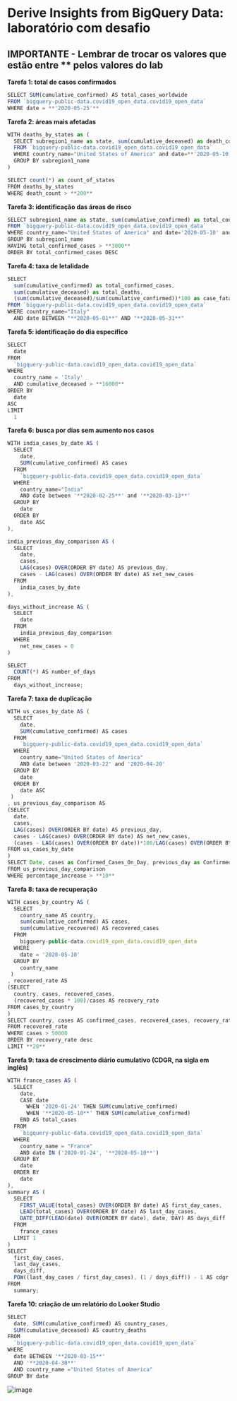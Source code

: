 # Derive Insights from BigQuery Data: laboratório com desafio

## IMPORTANTE - Lembrar de trocar os valores que estão entre ** pelos valores do lab

**Tarefa 1: total de casos confirmados**

```jsx
SELECT SUM(cumulative_confirmed) AS total_cases_worldwide
FROM `bigquery-public-data.covid19_open_data.covid19_open_data`
WHERE date = **'2020-05-25'**
```

 **Tarefa 2: áreas mais afetadas**

```jsx
WITH deaths_by_states as (
  SELECT subregion1_name as state, sum(cumulative_deceased) as death_count
  FROM `bigquery-public-data.covid19_open_data.covid19_open_data` 
  WHERE country_name="United States of America" and date=**'2020-05-10'** and subregion1_name is NOT NULL
  GROUP BY subregion1_name
)

SELECT count(*) as count_of_states
FROM deaths_by_states
WHERE death_count > **200**
```

**Tarefa 3: identificação das áreas de risco** 

```jsx
SELECT subregion1_name as state, sum(cumulative_confirmed) as total_confirmed_cases 
FROM `bigquery-public-data.covid19_open_data.covid19_open_data` 
WHERE country_name="United States of America" and date='2020-05-10' and subregion1_name is NOT NULL
GROUP BY subregion1_name
HAVING total_confirmed_cases > **3000**
ORDER BY total_confirmed_cases DESC
```

**Tarefa 4: taxa de letalidade** 

```jsx
SELECT 
  sum(cumulative_confirmed) as total_confirmed_cases, 
  sum(cumulative_deceased) as total_deaths, 
  (sum(cumulative_deceased)/sum(cumulative_confirmed))*100 as case_fatality_ratio
FROM `bigquery-public-data.covid19_open_data.covid19_open_data`
WHERE country_name="Italy" 
  AND date BETWEEN "**2020-05-01**" AND "**2020-05-31**"

```

**Tarefa 5: identificação do dia específico** 

```jsx
SELECT
  date
FROM
  `bigquery-public-data.covid19_open_data.covid19_open_data`
WHERE
  country_name = 'Italy'
  AND cumulative_deceased > **16000**
ORDER BY
  date
ASC
LIMIT
  1
```

**Tarefa 6: busca por dias sem aumento nos casos**

```jsx
WITH india_cases_by_date AS (
  SELECT
    date,
    SUM(cumulative_confirmed) AS cases
  FROM
    `bigquery-public-data.covid19_open_data.covid19_open_data`
  WHERE
    country_name="India"
    AND date between '**2020-02-25**' and '**2020-03-13**'
  GROUP BY
    date
  ORDER BY
    date ASC
),

india_previous_day_comparison AS (
  SELECT
    date,
    cases,
    LAG(cases) OVER(ORDER BY date) AS previous_day,
    cases - LAG(cases) OVER(ORDER BY date) AS net_new_cases
  FROM
    india_cases_by_date
),

days_without_increase AS (
  SELECT
    date
  FROM
    india_previous_day_comparison
  WHERE
    net_new_cases = 0
)

SELECT
  COUNT(*) AS number_of_days
FROM
  days_without_increase;

```

**Tarefa 7: taxa de duplicação**

```jsx
WITH us_cases_by_date AS (
  SELECT
    date,
    SUM(cumulative_confirmed) AS cases
  FROM
    `bigquery-public-data.covid19_open_data.covid19_open_data`
  WHERE
    country_name="United States of America"
    AND date between '2020-03-22' and '2020-04-20'
  GROUP BY
    date
  ORDER BY
    date ASC 
 )
, us_previous_day_comparison AS 
(SELECT
  date,
  cases,
  LAG(cases) OVER(ORDER BY date) AS previous_day,
  cases - LAG(cases) OVER(ORDER BY date) AS net_new_cases,
  (cases - LAG(cases) OVER(ORDER BY date))*100/LAG(cases) OVER(ORDER BY date) AS percentage_increase
FROM us_cases_by_date
)
SELECT Date, cases as Confirmed_Cases_On_Day, previous_day as Confirmed_Cases_Previous_Day, percentage_increase as Percentage_Increase_In_Cases
FROM us_previous_day_comparison
WHERE percentage_increase > **10**
```

**Tarefa 8: taxa de recuperação** 

```jsx
WITH cases_by_country AS (
  SELECT
    country_name AS country,
    sum(cumulative_confirmed) AS cases,
    sum(cumulative_recovered) AS recovered_cases
  FROM
    bigquery-public-data.covid19_open_data.covid19_open_data
  WHERE
    date = '2020-05-10'
  GROUP BY
    country_name
 )
, recovered_rate AS 
(SELECT
  country, cases, recovered_cases,
  (recovered_cases * 100)/cases AS recovery_rate
FROM cases_by_country
)
SELECT country, cases AS confirmed_cases, recovered_cases, recovery_rate
FROM recovered_rate
WHERE cases > 50000
ORDER BY recovery_rate desc
LIMIT **20**
```

**Tarefa 9: taxa de crescimento diário cumulativo (CDGR, na sigla em inglês)** 

```jsx
WITH france_cases AS (
  SELECT
    date,
    CASE date
      WHEN '2020-01-24' THEN SUM(cumulative_confirmed)
      WHEN '**2020-05-10**' THEN SUM(cumulative_confirmed)
    END AS total_cases
  FROM
    `bigquery-public-data.covid19_open_data.covid19_open_data`
  WHERE
    country_name = "France"
    AND date IN ('2020-01-24', '**2020-05-10**')
  GROUP BY
    date
  ORDER BY
    date
),
summary AS (
  SELECT
    FIRST_VALUE(total_cases) OVER(ORDER BY date) AS first_day_cases,
    LEAD(total_cases) OVER(ORDER BY date) AS last_day_cases,
    DATE_DIFF(LEAD(date) OVER(ORDER BY date), date, DAY) AS days_diff
  FROM
    france_cases
  LIMIT 1
)
SELECT
  first_day_cases,
  last_day_cases,
  days_diff,
  POW((last_day_cases / first_day_cases), (1 / days_diff)) - 1 AS cdgr
FROM
  summary;

```

**Tarefa 10: criação de um relatório do Looker Studio**

```jsx
SELECT
  date, SUM(cumulative_confirmed) AS country_cases,
  SUM(cumulative_deceased) AS country_deaths
FROM
  `bigquery-public-data.covid19_open_data.covid19_open_data`
WHERE
  date BETWEEN '**2020-03-15**'
  AND '**2020-04-30**'
  AND country_name ="United States of America"
GROUP BY date
```

![image](https://github.com/user-attachments/assets/835320b1-342c-4d58-92fb-430ff0faffd5)
